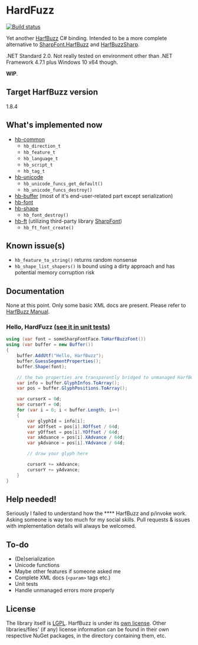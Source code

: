 # HardFuzz

[![Build status](https://ci.appveyor.com/api/projects/status/fhu6f4bjqiu0bj4e/branch/dev?svg=true)](https://ci.appveyor.com/project/TJYSunset/hardfuzz/branch/dev)

Yet another [HarfBuzz](https://harfbuzz.github.io) C# binding. Intended to be a more complete alternative to [SharpFont.HarfBuzz](https://github.com/Robmaister/SharpFont.HarfBuzz) and [HarfBuzzSharp](https://github.com/mono/SkiaSharp/tree/master/binding).

.NET Standard 2.0. Not really tested on environment other than .NET Framework 4.7.1 plus Windows 10 x64 though.

**WIP**.

## Target HarfBuzz version

1.8.4

## What's implemented now

+ [hb-common](https://harfbuzz.github.io/harfbuzz-hb-common.html)
  + `hb_direction_t`
  + `hb_feature_t`
  + `hb_language_t`
  + `hb_script_t`
  + `hb_tag_t`
+ [hb-unicode](https://harfbuzz.github.io/harfbuzz-hb-unicode.html)
  + `hb_unicode_funcs_get_default()`
  + `hb_unicode_funcs_destroy()`
+ [hb-buffer](https://harfbuzz.github.io/harfbuzz-Buffers.html) (most of it's end-user-related part except serialization)
+ [hb-font](https://harfbuzz.github.io/harfbuzz-hb-font.html)
+ [hb-shape](https://harfbuzz.github.io/harfbuzz-Shaping.html)
  + `hb_font_destroy()`
+ [hb-ft](https://harfbuzz.github.io/harfbuzz-hb-ft.html) (utilizing third-party library [SharpFont](https://github.com/Robmaister/SharpFont))
  + `hb_ft_font_create()`

## Known issue(s)

+ `hb_feature_to_string()` returns random nonsense
+ `hb_shape_list_shapers()` is bound using a dirty approach and has potential memory corruption risk

## Documentation

None at this point. Only some basic XML docs are present. Please refer to [HarfBuzz Manual](https://harfbuzz.github.io/).

### Hello, HardFuzz [(see it in unit tests)](HardFuzz.Test/HelloHarfBuzz.cs)

```c#
using (var font = someSharpFontFace.ToHarfBuzzFont())
using (var buffer = new Buffer())
{
    buffer.AddUtf("Hello, HarfBuzz");
    buffer.GuessSegmentProperties();
    buffer.Shape(font);

    // the two properties are transparently bridged to unmanaged HarfBuzz buffers, thus can be considered costly to get
    var info = buffer.GlyphInfos.ToArray();
    var pos = buffer.GlyphPositions.ToArray();

    var cursorX = 0d;
    var cursorY = 0d;
    for (var i = 0; i < buffer.Length; i++)
    {
        var glyphId = info[i];
        var xOffset = pos[i].XOffset / 64d;
        var yOffset = pos[i].YOffset / 64d;
        var xAdvance = pos[i].XAdvance / 64d;
        var yAdvance = pos[i].YAdvance / 64d;

        // draw your glyph here

        cursorX += xAdvance;
        cursorY += yAdvance;
    }
}
```

## Help needed!

Seriously I failed to understand how the **** HarfBuzz and p/invoke work. Asking someone is way too much for my social skills. Pull requests & issues with implementation details will always be welcomed.

## To-do

+ (De)serialization
+ Unicode functions
+ Maybe other features if someone asked me
+ Complete XML docs (`<param>` tags etc.)
+ Unit tests
+ Handle unmanaged errors more properly

## License

The library itself is [LGPL](COPYING.md). HarfBuzz is under its [own license](COPYING.HARFBUZZ). Other libraries/files' (if any) license information can be found in their own respective NuGet packages, in the directory containing them, etc.